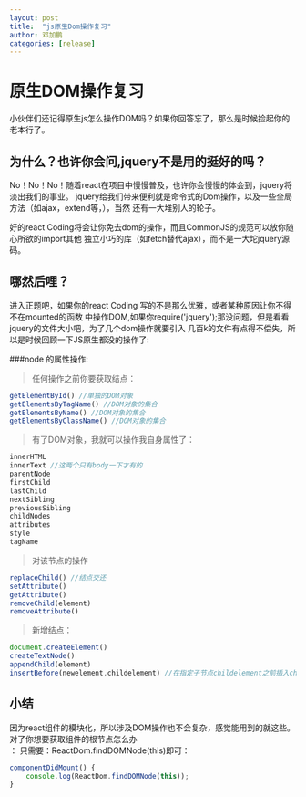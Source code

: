 ```yaml
---
layout: post
title:  "js原生Dom操作复习"
author: 邓加鹏
categories: [release]
---
```



# 原生DOM操作复习

小伙伴们还记得原生js怎么操作DOM吗？如果你回答忘了，那么是时候捡起你的老本行了。

## 为什么？也许你会问,jquery不是用的挺好的吗？

No！No！No！随着react在项目中慢慢普及，也许你会慢慢的体会到，jquery将淡出我们的事业。
jquery给我们带来便利就是命令式的Dom操作，以及一些全局方法（如ajax，extend等，），当然
还有一大堆别人的轮子。

好的react Coding将会让你免去dom的操作，而且CommonJS的规范可以放你随心所欲的import其他
独立小巧的库（如fetch替代ajax），而不是一大坨jquery源码。    

## 哪然后哩？

进入正题吧，如果你的react Coding 写的不是那么优雅，或者某种原因让你不得不在mounted的函数
中操作DOM,如果你require('jquery');那没问题，但是看看jquery的文件大小吧，为了几个dom操作就要引入
几百k的文件有点得不偿失，所以是时候回顾一下JS原生都没的操作了:


###node 的属性操作:

>任何操作之前你要获取结点：
```js
getElementById() //单独的DOM对象
getElementsByTagName() //DOM对象的集合
getElementsByName() //DOM对象的集合
getElementsByClassName() //DOM对象的集合
```

>有了DOM对象，我就可以操作我自身属性了：
```js
innerHTML
innerText //这两个只有body一下才有的
parentNode
firstChild
lastChild
nextSibling
previousSibling
childNodes
attributes
style 
tagName
```

>对该节点的操作
```js
replaceChild() //结点交还
setAttribute() 
getAttribute() 
removeChild(element)
removeAttribute()
```
>新增结点：
```js
document.createElement()
createTextNode()
appendChild(element)
insertBefore(newelement,childelement) //在指定子节点childelement之前插入childelement。
```

## 小结

因为react组件的模块化，所以涉及DOM操作也不会复杂，感觉能用到的就这些。对了你想要获取组件的根节点怎么办<br />：
只需要：ReactDom.findDOMNode(this)即可：
```js
componentDidMount() {
    console.log(ReactDom.findDOMNode(this));
}
```





